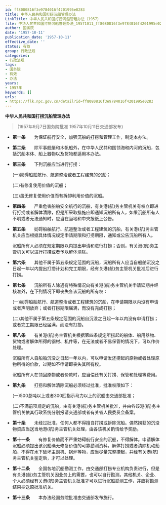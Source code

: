 ```yaml
---
id: ff8080816f3e9784016f4201995e0283
title: 中华人民共和国打捞沉船管理办法
LinkTitle: 中华人民共和国打捞沉船管理办法（1957）
file: 中华人民共和国打捞沉船管理办法_19571011_ff8080816f3e9784016f4201995e0283.docx
author: 国务院
date: '1957-10-11'
publication_date: '1957-10-11'
effective_date: ''
status: 有效
group: 行政法规
categories:
- 行政法规
tags:
- 国务院
- 有效
- 办法
years:
- 1957年
keywords: []
urls:
- https://flk.npc.gov.cn/detail?id=ff8080816f3e9784016f4201995e0283
---
```


**中华人民共和国打捞沉船管理办法**

> (1957年9月7日国务院批准 1957年10月11日交通部发布)

- **第一条**　　为保证航行安全，加强沉船的打捞和管理工作，制定本办法。

- **第二条**　　除军事舰艇和木帆船外，在中华人民共和国领海和内河的沉船，包括沉船本体、船上器物以及货物都适用本办法。

- **第三条**　　下列沉船应当进行打捞：

  (一)妨碍船舶航行、航道整治或者工程建筑的沉船；

  (二)有修复使用价值的沉船；

  (三)虽无修复使用价值而有拆卸利用价值的沉船。

- **第四条**　　严重危害船舶安全航行的沉船，有关港(航)务主管机关有权立即进行打捞或者解体清除，但是所采取措施应即通知沉船所有人，如果沉船所有人不明或者无法通知时，应当在当地和中央报纸上公告。

- **第五条**　　妨碍船舶航行、航道整治或者工程建筑的沉船，有关港(航)务主管机关应当根据具体情况规定申请期限和打捞期限，通知或公告沉船所有人。

  沉船所有人必须在规定期限以内提出申请和进行打捞；否则，有关港(航)务主管机关可以进行打捞或者予以解体清除。

- **第六条**　　其他不属于第五条规定范围的沉船，沉船所有人应当自船舶沉没之日起一年以内提出打捞计划和完工期限，经有关港(航)务主管机关批准后进行打捞。

- **第七条**　　沉船所有人除遇有特殊情况向有关港(航)务主管机关申请延期并经核准外，在下列情况下即丧失各该沉船的所有权：

  (一)妨碍船舶航行、航道整治或者工程建筑的沉船，在申请期限以内没有申请或者声明放弃；或者打捞期限届满，而没有完成打捞；

  (二)其他不属于第五条规定范围的沉船自沉没之日起一年以内没有申请打捞；或者完工期限已经届满，而没有打捞。

- **第八条**　　有关港(航)务主管机关根据第四条规定所捞起的船体、船用器物、货物或者解体所得的钢材、机件等，在无法或者不易保管的情况下，可以作价处理。

  沉船所有人自船舶沉没之日起一年以内，可以申请发还捞起的原物或者处理原物所得的价款，过期如不申请即丧失其所有权。

  沉船所有人在领回原物或者价款时，应当偿还有关打捞、保管和处理等费用。

- **第九条**　　打捞和解体清除沉船必须经过批准，批准权限如下：

  (一)500总吨以上或者300匹指示马力以上的沉船由交通部批准；

  (二)不满前项规定的沉船，由有关港(航)务主管机关批准，并由各该港(航)务主管机关依其行政系统分别报请交通部或者有关省人民委员会备案。

- **第十条**　　未经过批准，任何人都不得擅自打捞或拆除沉船。偶然捞获的沉没物资应当送当地港(航)务主管机关处理，由各该机关酌情给予奖励。

- **第十一条**　　有修复价值而不严重妨碍航行安全的沉船，不得解体。申请解体沉船必须提出该沉船确无修复价值的可靠勘测资料。解体打捞或者清除机动船舶，不得在水下破坏主副机、锅炉等物，应当尽量完整捞起，并经有关港(航)务主管机关鉴定后，才可以处理。

- **第十二条**　　全国各地沉船勘测工作，由交通部打捞专业机构负责进行，但是有关港(航)务主管机关因业务上的需要，也可以自行勘测。其他机关、企业、个人必须经有关港(航)务主管机关批准才可以进行沉船勘测工作，并应将勘测结果抄送原批准机关。

- **第十三条**　　本办法经国务院批准由交通部发布施行。

